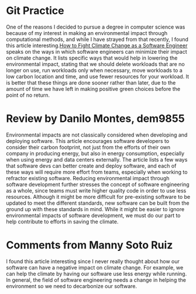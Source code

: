 # Git Practice
One of the reasons I decided to pursue a degree in computer science was because of my interest in making an environmental impact through computational methods, and while I have strayed from that recently, I found this article interesting.[How to Fight Climate Change as a Software Engineer](https://www.infoq.com/articles/fight-climate-change-software-engineer/) speaks on the ways in which software engineers can minimize their impact on climate change. It lists specific ways that would help in lowering the environmental impact, stating that we should delete workloads that are no longer on use, run workloads only when necessary, move workloads to a low carbon location and time, and use fewer resources for your workload. It is better that these things are done sooner rather than later, due to the amount of time we have left in making positive green choices before the point of no return.

# Review by Danilo Montes, dem9855

Environmental impacts are not classically considered when developing and deploying software. This article encourages software developers to consider their carbon footprint, not just from the efforts of their own company in producing energy, but also in energy consumption, especially when using energy and data centers externally. The article lists a few ways that software devs can better create and deploy software, and each of these ways will require more effort from teams, especially when working to refractor existing software. Reducing environmental impact through software development further stresses the concept of software engineering as a whole, since teams must write higher quality code in order to use less resources. Although it might be more difficult for pre-existing software to be updated to meet the different standards, new software can be built from the ground up with these standards in mind. While it might be easier to ignore environmental impacts of software development, we must do our part to help contribute to efforts in saving the climate.

# Comments from Manny Soto Ruiz
I found this article interesting since I never really thought about how our software can have a negative impact on climate change. For example, we can help the climate by having our software use less energy while running. In general, the field of software engineering needs a change in helping the environment so we need to decarbonize our software.
